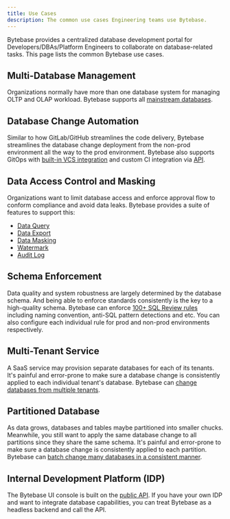```yaml
---
title: Use Cases
description: The common use cases Engineering teams use Bytebase.
---
```


Bytebase provides a centralized database development portal for Developers/DBAs/Platform Engineers to collaborate on database-related tasks. This page lists the common Bytebase use cases.

## Multi-Database Management

Organizations normally have more than one database system for managing OLTP and OLAP workload. Bytebase supports all [mainstream databases](/docs/introduction/supported-databases).

## Database Change Automation

Similar to how GitLab/GitHub streamlines the code delivery, Bytebase streamlines the database change deployment from the non-prod environment all the way to the prod environment. Bytebase also supports GitOps with [built-in VCS integration](/docs/vcs-integration/overview) and custom CI integration via [API](/docs/api/overview/).

## Data Access Control and Masking

Organizations want to limit database access and enforce approval flow to conform compliance and avoid data leaks. Bytebase provides a suite of features to support this:

- [Data Query](/docs/security/data-query)
- [Data Export](/docs/security/data-export)
- [Data Masking](/docs/security/mask-data)
- [Watermark](/docs/security/watermark)
- [Audit Log](/docs/security/audit-log)

## Schema Enforcement

Data quality and system robustness are largely determined by the database schema. And being able to enforce standards consistently is the key to a high-quality schema. Bytebase can enforce [100+ SQL Review rules](/docs/sql-review/overview) including naming convention, anti-SQL pattern detections and etc. You can also configure each individual rule for prod and non-prod environments respectively.

## Multi-Tenant Service

A SaaS service may provision separate databases for each of its tenants. It's painful and error-prone to make sure a database change is consistently applied to each individual tenant's database. Bytebase can [change databases from multiple tenants](/docs/change-database/batch-change/#change-databases-from-multiple-tenants).

## Partitioned Database

As data grows, databases and tables maybe partitioned into smaller chucks. Meanwhile, you still want to
apply the same database change to all partitions since they share the same schema. It's painful and error-prone to make sure a database change is consistently applied to each partition. Bytebase can [batch change many databases in a consistent manner](/docs/change-database/batch-change/#change-database-group).

## Internal Development Platform (IDP)

The Bytebase UI console is built on the [public API](/docs/api/overview/). If you have your own IDP
and want to integrate database capabilities, you can treat Bytebase as a headless backend and call the API.
